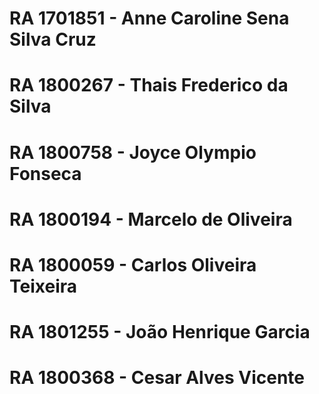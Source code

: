 # RA 1701851 - Anne Caroline Sena Silva Cruz

# RA 1800267 - Thais Frederico da Silva

# RA 1800758 - Joyce Olympio Fonseca

# RA 1800194 - Marcelo de Oliveira

# RA 1800059 - Carlos Oliveira Teixeira

# RA 1801255 - João Henrique Garcia

# RA 1800368 - Cesar Alves Vicente
